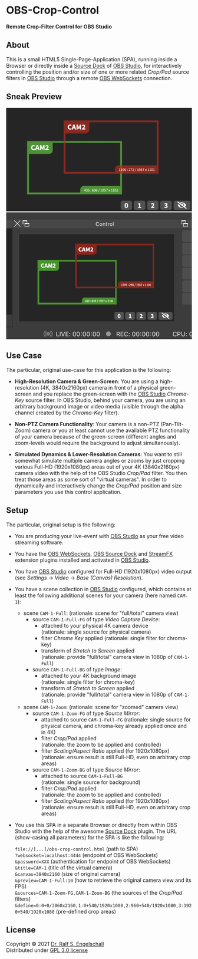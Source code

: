 
OBS-Crop-Control
================

**Remote Crop-Filter Control for OBS Studio**

About
-----

This is a small HTML5 Single-Page-Application
(SPA), running inside a Browser or directly inside a
[Source Dock](https://github.com/exeldro/obs-source-dock) of
[OBS Studio](https://obsproject.com), for interactively
controlling the position and/or size of one or more related *Crop/Pad*
source filters in [OBS Studio](https://obsproject.com) through a remote
[OBS WebSockets](https://github.com/obsproject/obs-websocket) connection.

Sneak Preview
-------------

![Screenshot 1](screenshot-1.png)
![Screenshot 2](screenshot-2.png)

Use Case
--------

The particular, original use-case for this application is the following:

- **High-Resolution Camera & Green-Screen**:
  You are using a high-resolution (4K, 3840x2160px) camera in front of
  a physical green-screen and you replace the green-screen with the
  [OBS Studio](https://obsproject.com) *Chroma-Key* source filter. In
  OBS Studio, behind your camera, you are using an arbitrary background
  image or video media (visible through the alpha channel created by the
  *Chroma-Key* filter).

- **Non-PTZ Camera Functionality**:
  Your camera is a non-PTZ (Pan-Tilt-Zoom) camera or you at least cannot
  use the available PTZ functionality of your camera because of the
  green-screen (different angles and zoom-levels would require the
  background to adjust simultanously).

- **Simulated Dynamics & Lower-Resolution Cameras**:
  You want to still somewhat simulate multiple camera angles or zooms
  by just cropping various Full-HD (1920x1080px) areas out of your 4K
  (3840x2160px) camera video with the help of the OBS Studio *Crop/Pad*
  filter. You then treat those areas as some sort of "virtual cameras".
  In order to dynamically and interactively change the *Crop/Pad*
  position and size parameters you use this control application.

Setup
-----

The particular, original setup is the following:

- You are producing your live-event with
  [OBS Studio](https://obsproject.com) as your free video streaming software.

- You have the [OBS WebSockets](https://github.com/obsproject/obs-websocket),
  [OBS Source Dock](https://github.com/exeldro/obs-source-dock) and
  [StreamFX](https://github.com/Xaymar/obs-StreamFX) extension plugins
  installed and activated in [OBS Studio](https://obsproject.com).

- You have [OBS Studio](https://obsproject.com) configured for Full-HD
  (1920x1080px) video output (see *Settings* &rarr; *Video* &rarr; *Base (Canvas) Resolution*).

- You have a scene collection in [OBS Studio](https://obsproject.com) configured,
  which contains at least the following additional scenes for your camera (here named `CAM-1`):

  - scene `CAM-1-Full`:
    (rationale: scene for "full/total" camera view)
      - source `CAM-1-Full-FG` of type *Video Capture Device*:
          - attached to your physical 4K camera device<br/>
            (rationale: single source for physical camera)
          - filter *Chrome Key* applied
            (rationale: single filter for chroma-key)
          - transform of *Stretch to Screen* applied<br/>
            (rationale: provide "full/total" camera view in 1080p of `CAM-1-Full`)
      - source `CAM-1-Full-BG` of type *Image*:
          - attached to your 4K background image<br/>
            (rationale: single filter for chroma-key)
          - transform of *Stretch to Screen* applied<br/>
            (rationale: provide "full/total" camera view in 1080p of `CAM-1-Full`)
  - scene `CAM-1-Zoom`:
    (rationale: scene for "zoomed" camera view)
      - source `CAM-1-Zoom-FG` of type *Source Mirror*:
          - attached to source `CAM-1-Full-FG`
            (rationale: single source for physical camera, and chroma-key already applied once and in 4K)
          - filter *Crop/Pad* applied<br/>
            (rationale: the zoom to be applied and controlled)
          - filter *Scaling/Aspect Ratio* applied (for 1920x1080px)
            (rationale: ensure result is still Full-HD, even on arbitrary crop areas)
      - source `CAM-1-Zoom-BG` of type *Source Mirror*:
          - attached to source `CAM-1-Full-BG`<br/>
            (rationale: single source for background)
          - filter *Crop/Pad* applied<br/>
            (rationale: the zoom to be applied and controlled)
          - filter *Scaling/Aspect Ratio* applied (for 1920x1080px)<br/>
            (rationale: ensure result is still Full-HD, even on arbitrary crop areas)

- You use this SPA in a separate Browser or directly from within OBS Studio
  with the help of the awesome [Source Dock](https://github.com/exeldro/obs-source-dock) plugin.
  The URL (show-casing all parameters) for the SPA is like the following:<br/>

  `file://[...]/obs-crop-control.html` (path to SPA)<br/>
  `?websocket=localhost:4444` (endpoint of OBS WebSockets)<br/>
  `&password=XXX` (authentication for endpoint of OBS WebSockets)<br/>
  `&title=CAM-1` (title of the virtual camera)<br/>
  `&canvas=3840x2160` (size of original camera)<br/>
  `&preview=CAM-1-Full:10` (how to retrieve the original camera view and its FPS)<br/>
  `&sources=CAM-1-Zoom-FG,CAM-1-Zoom-BG` (the sources of the *Crop/Pad* filters)<br/>
  `&define=0:0+0/3860x2160,1:0+540/1920x1080,2:960+540/1920x1080,3:1920+540/1920x1080` (pre-defined crop areas)

License
-------

Copyright &copy; 2021 [Dr. Ralf S. Engelschall](http://engelschall.com/)<br/>
Distributed under [GPL 3.0 license](https://spdx.org/licenses/GPL-3.0-only.html)

